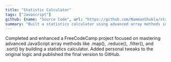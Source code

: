 ```yaml
---
title: "Statistic Calculator"
tags: ["Javascript"]
github: {name: "Source Code", url: "https://github.com/NammanShukla/stat-calc"}
summary: "Built a statistics calculator using advanced array methods in JavaScript."
---
```


Completed and enhanced a FreeCodeCamp project focused on mastering advanced JavaScript array methods like .map(), .reduce(), .filter(), and .sort() by building a statistics calculator. Added personal tweaks to the original logic and published the final version to GitHub.
